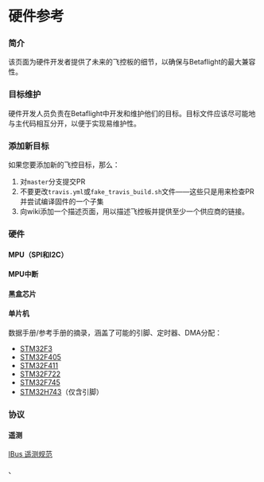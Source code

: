 # 硬件参考

### 简介

该页面为硬件开发者提供了未来的飞控板的细节，以确保与Betaflight的最大兼容性。

### 目标维护

硬件开发人员负责在Betaflight中开发和维护他们的目标。目标文件应该尽可能地与主代码相互分开，以便于实现易维护性。

### 添加新目标

如果您要添加新的飞控目标，那么：

1. 对`master`分支提交PR
2. 不要更改`travis.yml`或`fake_travis_build.sh`文件——这些只是用来检查PR并尝试编译固件的一个子集
3. 向wiki添加一个描述页面，用以描述飞控板并提供至少一个供应商的链接。

### 硬件

#### MPU（SPI和I2C）

#### MPU中断

#### 黑盒芯片

#### 单片机

数据手册/参考手册的摘录，涵盖了可能的引脚、定时器、DMA分配：

* [STM32F3](https://github.com/betaflight/betaflight/wiki/reference/stm/stm32f3\_pins_timers_dma.pdf)
* [STM32F405](https://github.com/betaflight/betaflight/wiki/reference/stm/stm32f405\_pins_timers_dma.pdf)
* [STM32F411](https://github.com/betaflight/betaflight/wiki/reference/stm/stm32f411\_pins_timers_dma.pdf)
* [STM32F722](https://github.com/betaflight/betaflight/wiki/reference/stm/stm32f722\_pins_timers_dma.pdf)
* [STM32F745](https://github.com/betaflight/betaflight/wiki/reference/stm/stm32f745\_pins_timers_dma.pdf)
* [STM32H743](https://github.com/betaflight/betaflight/wiki/reference/stm/stm32h743\_pins.pdf)（仅含引脚）

### 协议

#### 遥测

[IBus 遥测规范](https://github.com/betaflight/betaflight/wiki/Ibus-telemetry)

、
